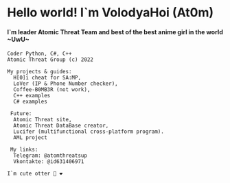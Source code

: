 <html>
  <head>
    <h1> Hello world! I`m VolodyaHoi (At0m) </h1>
    <h4> I`m leader Atomic Threat Team and best of the best anime girl in the world ~UwU~</h4> 
  </head>
  <body>
    
    Coder Python, C#, C++ 
    Atomic Threat Group (c) 2022

    My projects & guides:
      H[0]i cheat for SA:MP,
      LoVer (IP & Phone Number checker),
      Coffee-B0MB3R (not work),
      C++ examples
      C# examples

     Future:
      Atomic Threat site,
      Atomic Threat DataBase creator,
      Lucifer (multifunctional cross-platform program).
      AML project

     My links:
      Telegram: @atomthreatsup 
      Vkontakte: @id631406971
      
  <bode>
</html>

    I`m cute otter 🦦 ❤️
